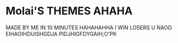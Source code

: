 # Molai'S THEMES AHAHA
MADE BY ME IN 10 MINUTES
HAHAHAHHA
I WIN
LOSERS
U NAOD EIHAOIHDUISHGDJA
PIDJHIGFDYGAIH;O'PK
